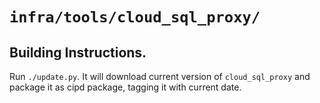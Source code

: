 # `infra/tools/cloud_sql_proxy/`
## Building Instructions.

Run `./update.py`. It will download current version of `cloud_sql_proxy` and
package it as cipd package, tagging it with current date.
